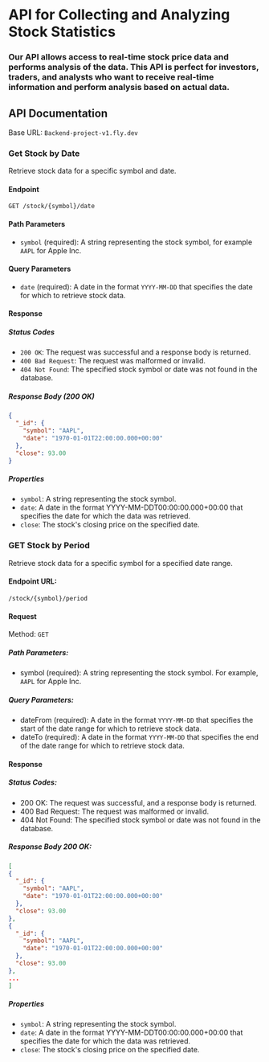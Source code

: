 # API for Collecting and Analyzing Stock Statistics
### Our API allows access to real-time stock price data and performs analysis of the data.  This API is perfect for investors, traders, and analysts who want to receive real-time information and perform analysis based on actual data.


## API Documentation

Base URL: `Backend-project-v1.fly.dev`

### Get Stock by Date

Retrieve stock data for a specific symbol and date.

#### Endpoint

`GET /stock/{symbol}/date`

#### Path Parameters

- `symbol` (required): A string representing the stock symbol, for example `AAPL` for Apple Inc.

#### Query Parameters

- `date` (required): A date in the format `YYYY-MM-DD` that specifies the date for which to retrieve stock data.

#### Response

##### Status Codes

- `200 OK`: The request was successful and a response body is returned.
- `400 Bad Request`: The request was malformed or invalid.
- `404 Not Found`: The specified stock symbol or date was not found in the database.

##### Response Body (200 OK)

```json
{
  "_id": {
    "symbol": "AAPL",
    "date": "1970-01-01T22:00:00.000+00:00"
  },
  "close": 93.00
}
`````

##### Properties
- `symbol`: A string representing the stock symbol.
- `date`: A date in the format YYYY-MM-DDT00:00:00.000+00:00 that specifies the date for which the data was retrieved.
- `close`: The stock's closing price on the specified date.


### GET Stock by Period

Retrieve stock data for a specific symbol for a specified date range.

#### Endpoint URL:
`/stock/{symbol}/period`

#### Request
Method: `GET`

##### Path Parameters:
- symbol (required): A string representing the stock symbol. For example, `AAPL` for Apple Inc.

##### Query Parameters:
- dateFrom (required): A date in the format `YYYY-MM-DD` that specifies the start of the date range for which to retrieve stock data.
- dateTo (required): A date in the format `YYYY-MM-DD` that specifies the end of the date range for which to retrieve stock data.

#### Response

##### Status Codes:
- 200 OK: The request was successful, and a response body is returned.
- 400 Bad Request: The request was malformed or invalid.
- 404 Not Found: The specified stock symbol or date was not found in the database.

##### Response Body 200 OK:
```json
[
{
  "_id": {
    "symbol": "AAPL",
    "date": "1970-01-01T22:00:00.000+00:00"
  },
  "close": 93.00
},
{
  "_id": {
    "symbol": "AAPL",
    "date": "1970-01-01T22:00:00.000+00:00"
  },
  "close": 93.00
},
...
]
`````
##### Properties
- `symbol`: A string representing the stock symbol.
- `date`: A date in the format YYYY-MM-DDT00:00:00.000+00:00 that specifies the date for which the data was retrieved.
- `close`: The stock's closing price on the specified date.
